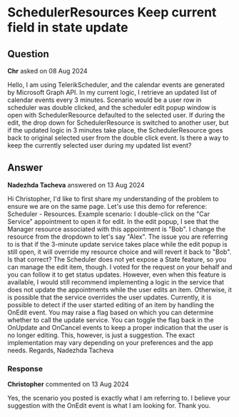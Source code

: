 # SchedulerResources Keep current field in state update

## Question

**Chr** asked on 08 Aug 2024

Hello, I am using TelerikScheduler, and the calendar events are generated by Microsoft Graph API. In my current logic, I retrieve an updated list of calendar events every 3 minutes. Scenario would be a user row in scheduler was double clicked, and the scheduler edit popup window is open with SchedulerResource defaulted to the selected user. If during the edit, the drop down for SchedulerResource is switched to another user, but if the updated logic in 3 minutes take place, the SchedulerResource goes back to original selected user from the double click event. Is there a way to keep the currently selected user during my updated list event?

## Answer

**Nadezhda Tacheva** answered on 13 Aug 2024

Hi Christopher, I'd like to first share my understanding of the problem to ensure we are on the same page. Let's use this demo for reference: Scheduler - Resources. Example scenario: I double-click on the "Car Service" appointment to open it for edit. In the edit popup, I see that the Manager resource associated with this appointment is "Bob". I change the resource from the dropdown to let's say "Alex". The issue you are referring to is that if the 3-minute update service takes place while the edit popup is still open, it will override my resource choice and will revert it back to "Bob". Is that correct? The Scheduler does not yet expose a State feature, so you can manage the edit item, though. I voted for the request on your behalf and you can follow it to get status updates. However, even when this feature is available, I would still recommend implementing a logic in the service that does not update the appointments while the user edits an item. Otherwise, it is possible that the service overrides the user updates. Currently, it is possible to detect if the user started editing of an item by handling the OnEdit event. You may raise a flag based on which you can determine whether to call the update service. You can toggle the flag back in the OnUpdate and OnCancel events to keep a proper indication that the user is no longer editing. This, however, is just a suggestion. The exact implementation may vary depending on your preferences and the app needs. Regards, Nadezhda Tacheva

### Response

**Christopher** commented on 13 Aug 2024

Yes, the scenario you posted is exactly what I am referring to. I believe your suggestion with the OnEdit event is what I am looking for. Thank you.
